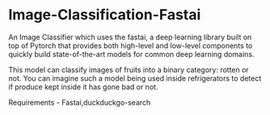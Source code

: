 # Image-Classification-Fastai

An Image Classifier which uses the fastai, a deep learning library built on top of Pytorch that provides both high-level and low-level components to quickly build state-of-the-art models for common deep learning domains.

This model can classify images of fruits into a binary category: rotten or not.
You can imagine such a model being used inside refrigerators to detect if produce kept inside it has gone bad or not.

Requirements - Fastai,duckduckgo-search
